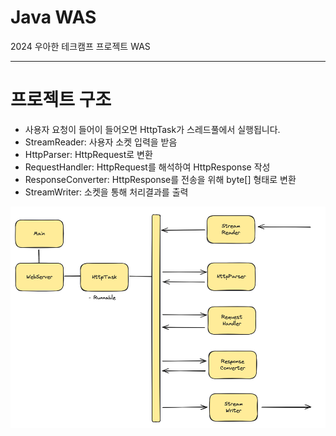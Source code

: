 # Java WAS

2024 우아한 테크캠프 프로젝트 WAS

---

# 프로젝트 구조
- 사용자 요청이 들어이 들어오면 HttpTask가 스레드풀에서 실행됩니다.
- StreamReader: 사용자 소켓 입력을 받음
- HttpParser: HttpRequest로 변환
- RequestHandler: HttpRequest를 해석하여 HttpResponse 작성
- ResponseConverter: HttpResponse를 전송을 위해 byte[] 형태로 변환
- StreamWriter: 소켓을 통해 처리결과를 출력

![img.png](img.png)
